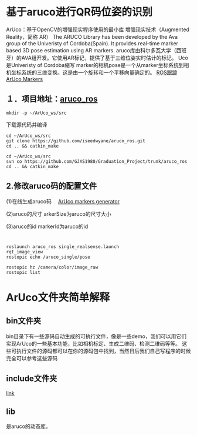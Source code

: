 # 基于aruco进行QR码位姿的识别

ArUco：基于OpenCV的增强现实程序使用的最小库
增强现实技术（Augmented Reality，简称 AR）
The ARUCO Library has been developed by the Ava group of the Univeristy of Cordoba(Spain). It provides real-time marker based 3D pose estimation using AR markers.
aruco库由科尔多瓦大学（西班牙）的AVA组开发。它使用AR标记，提供了基于三维位姿实时估计的标记。
Uco 是Univeristy of Cordoba缩写
marker的相机pose是一个从marker坐标系统到相机坐标系统的三维变换。这是由一个旋转和一个平移向量确定的。
[ROS跟踪ArUco Markers](https://blog.csdn.net/learning_tortosie/article/details/83147232)

## １．项目地址：[aruco_ros](https://github.com/pal-robotics/aruco_ros)
```
mkdir -p ~/ArUco_ws/src
```
下载源代码并编译
```
cd ~/ArUco_ws/src
git clone https://github.com/iseedwyane/aruco_ros.git
cd .. && catkin_make
```
```
cd ~/ArUco_ws/src
svn co https://github.com/GJXS1980/Graduation_Project/trunk/aruco_ros
cd .. && catkin_make
```
## 2.修改aruco码的配置文件　
(1)在线生成aruco码　
[ArUco markers generator](http://chev.me/arucogen/)

(2)aruco的尺寸
arkerSize为aruco的尺寸大小

(3)aruco的id
markerId为aruco的id

# 
```
roslaunch aruco_ros single_realsense.launch
rqt_image_view 
rostopic echo /aruco_single/pose
```
```
rostopic hz /camera/color/image_raw
rostopic list
```

# ArUco文件夹简单解释
## bin文件夹
bin目录下有一些源码自动生成的可执行文件，像是一些demo，我们可以用它们实现ArUco的一些基本功能，比如相机标定、生成二维码、检测二维码等等。
这些可执行文件的源码都可以在你的源码包中找到，当然日后我们自己写程序的时候完全可以参考这些源码
## include文件夹
[link](https://blog.csdn.net/weixin_43053387/article/details/84952557)
## lib
是aruco的动态库。

